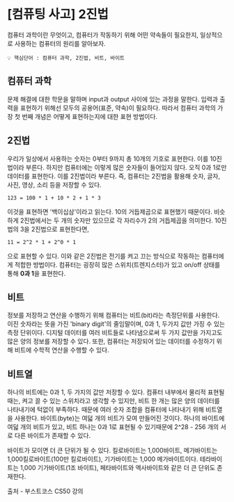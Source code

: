 # [컴퓨팅 사고] 2진법

컴퓨터 과학이란 무엇이고, 컴퓨터가 작동하기 위해 어떤 약속들이 필요한지, 일상적으로 사용하는 컴퓨터의 원리를 알아보자.
 
```
💡 핵심단어 : 컴퓨터 과학, 2진법, 비트, 바이트
```
 

## 컴퓨터 과학

문제 해결에 대한 학문을 말하며 input과 output 사이에 있는 과정을 말한다.
입력과 출력을 표현하기 위해선 모두의 공용어(표준, 약속)이 필요하다. 따라서 컴퓨터 과학의 가장 첫 번째 개념은 어떻게 표현하는지에 대한 표현 방법이다.

 

## 2진법

우리가 일상에서 사용하는 숫자는 0부터 9까지 총 10개의 기호로 표현한다. 이를 10진법이라 부른다.
하지만 컴퓨터에는 이렇게 많은 숫자들이 들어있지 않다. 오직 0과 1로만 데이터를 표현한다. 이를 2진법이라 부른다.
즉, 컴퓨터는 2진법을 활용해 숫자, 글자, 사진, 영상, 소리 등을 저장할 수 있다.

```
123 = 100 * 1 + 10 * 2 + 1 * 3
```

이것을 표현하면 '백이십삼'이라고 읽는다. 10의 거듭제곱으로 표현했기 때문이다.
비슷하게 2진법에서는 두 개의 숫자만 있으므로 각 자리수가 2의 거듭제곱을 의미한다.
10진법의 3을 2진법으로 표현한다면, 
```
11 = 2^2 * 1 + 2^0 * 1 
```
으로 표현할 수 있다.
이와 같은 2진법은 전기를 켜고 끄는 방식으로 작동하는 컴퓨터에게 적합한 방법이다.
컴퓨터는 굉장히 많은 스위치(트렌지스터)가 있고 on/off 상태를 통해 <strong>0과 1</strong>을 표현한다.

## 비트

정보를 저장하고 연산을 수행하기 위해 컴퓨터는 비트(bit)라는 측정단위를 사용한다.  이진 숫자라는 뜻을 가진 'binary digit'의 줄임말이며, 0과 1, 두가지 값만 가징 수 있는 측정 단위이다. 디지털 데이터를 여러 비트들로 나타냄으로써 두 가지 값만을 가지고도 많은 양의 정보를 저장할 수 있다. 또한, 컴퓨터는 저장되어 있는 데이터를 수정하기 위해 비트에 수학적 연산을 수행할 수 있다.

## 비트열

하나의 비트에는 0과 1, 두 가지의 값만 저장할 수 있다. 컴퓨터 내부에서 물리적 표현될 때는, 켜고 끌 수 있는 스위치라고 생각할 수 있지만, 비트 한 개는 많은 양의 데이터를 나타내기에 턱없이 부족하다. 때문에 여러 숫자 조합을 컴퓨터에 나타내기 위해 비트열을 사용한다. 바이트(byte)는 여덟 개의 비트가 모여 만들어진 것이다. 하나의 바이트에 여덟 개의 비트가 있고, 비트 하나는 0과 1로 표현될 수 있기때문에 2^28 - 256 개의 서로 다른 바이트가 존재할 수 있다.

바이트가 모이면 더 큰 단위가 될 수 있다. 킬로바이트는 1,000바이트, 메가바이트는 1,000킬로바이트(100만 킬로바이트), 기가바이트는 1,000 메가바이트이다. 테라바이트는 1,000 기가바이트(1조 바이트), 페타바이트와 엑사바이트와 같은 더 큰 단위도 존재한다.


출처 - 부스트코스 CS50 강의